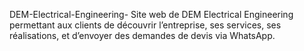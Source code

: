 DEM-Electrical-Engineering-
Site web de DEM Electrical Engineering permettant aux clients de découvrir l’entreprise, ses services, ses réalisations, et d’envoyer des demandes de devis via WhatsApp.
